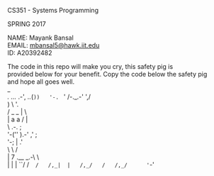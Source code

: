 CS351 - Systems Programming  
  
SPRING 2017  
  
NAME: Mayank Bansal  
EMAIL: mbansal5@hawk.iit.edu  
ID: A20392482
  
The code in this repo will make you cry, this safety pig is  
provided below for your benefit. Copy the code below the safety pig  
and hope all goes well.  
                         _  
 _._ _..._ .-',     _.._(`))  
'-. `     '  /-._.-'    ',/  
   )         \            '.  
  / _    _    |             \  
 |  a    a    /              |  
 \   .-.                     ;  
  '-('' ).-'       ,'       ;  
     '-;           |      .'  
        \           \    /  
        | 7  .__  _.-\   \  
        | |  |  ``/  /`  /  
       /,_|  |   /,_/   /  
          /,_/      '`-'
